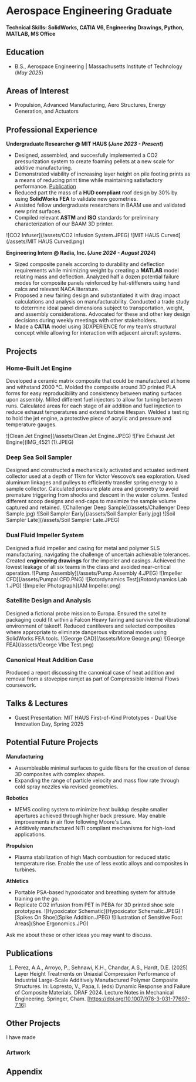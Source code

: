 # Aerospace Engineering Graduate

#### Technical Skills: SolidWorks, CATIA V6, Engineering Drawings, Python, MATLAB, MS Office

## Education       		
- B.S., Aerospace Engineering | Massachusetts Institute of Technology (_May 2025_)

## Areas of Interest
- Propulsion, Advanced Manufacturing, Aero Structures, Energy Generation, and Actuators

## Professional Experience
**Undergraduate Researcher @ MIT HAUS (_June 2023 - Present_)**
- Designed, assembled, and succesfully implemented a CO2 pressurization system to create foaming pellets at a new scale for additive manufacturing.
- Demonstrated viability of increasing layer height on pile footing prints as a means of reducing print time while maintaining satisfactory performance. [Publication](https://doi.org/10.1007/978-3-031-77697-7_16)
- Reduced part the mass of a **HUD compliant** roof design by 30% by using **SolidWorks FEA** to validate new geometries.
- Assisted fellow undergraduate researchers in BAAM use and validated new print surfaces.
- Compiled relevant **ASTM** and **ISO** standards for preliminary characterization of our BAAM 3D printer.
<!-- insert pictures here -->
![CO2 Infuser](/assets/CO2 Infusion System.JPEG)
![MIT HAUS Curved](/assets/MIT HAUS Curved.png)

**Engineering Intern @ Radia, Inc. (_June 2024 - August 2024_)**
- Sized composite panels according to durability and deflection requirements while minimizing weight by creating a **MATLAB** model relating mass and deflection. Analyzed half a dozen potential failure modes for composite panels reinforced by hat-stiffeners using hand calcs and relevant NACA literature.
- Proposed a new fairing design and substantiated it with drag impact calculations and analysis on manufacturability. Conducted a trade study to determine ideal panel dimensions subject to transportation, weight, and assembly considerations. Advocated for these and other key design decisions during weekly meetings with other stakeholders.
- Made a **CATIA** model using 3DXPERIENCE for my team’s structural concept while allowing for interaction with adjacent aircraft systems.

## Projects
### Home-Built Jet Engine
Developed a ceramic matrix composite that could be manufactured at home and withstand 2000 °C. Molded the composite around 3D printed PLA forms for easy reproducibility and consistency between mating surfaces upon assembly. Milled different fuel injectors to allow for tuning between runs. Calculated areas for each stage of air addition and fuel injection to reduce exhaust temperatures and extend turbine lifespan. Welded a test rig to hold the jet engine, a protective piece of acrylic and pressure and temperature gauges.
<!-- insert pictures, descriptions here -->
![Clean Jet Engine](/assets/Clean Jet Engine.JPEG)
![Fire Exhaust Jet Engine](IMG_4521 (1).JPEG)

### Deep Sea Soil Sampler
Designed and constructed a mechanically activated and actuated sediment collector used at a
depth of 11km for Victor Vescovo’s sea exploration. Used aluminum linkages and pulleys to efficiently transfer spring energy to
a sample collector. Calculated pressure plate area and geometry to avoid premature triggering from shocks and descent in the water column. Tested different scoop designs and end-caps to maximize the sample
volume captured and retained.
![Challenger Deep Sample](/assets/Challenger Deep Sample.jpg)
![Soil Sampler Early](/assets/Soil Sampler Early.jpg)
![Soil Sampler Late](/assets/Soil Sampler Late.JPEG)
<!-- insert pictures, descriptions here -->

### Dual Fluid Impeller System
Designed a fluid impeller and casing for metal and polymer SLS
manufacturing, navigating the challenge of uncertain achievable tolerances. Created **engineering drawings** for the
impeller and casings. Achieved the lowest leakage of all six teams in the class and avoided near-critical operation.
![Pump Assembly](/assets/Pump Assembly 4.JPEG)
![Impeller CFD](/assets/Pumpal CFD.PNG)
![Rotordynamics Test](Rotordynamics Lab 1.JPG)
![Impeller Photograph](AM Impeller.png)

### Satellite Design and Analysis
Designed a fictional probe mission to Europa. Ensured the satellite packaging could fit within a
Falcon Heavy fairing and survive the vibrational environment of takeoff. Reduced cantilevers and selected
composites where appropriate to eliminate dangerous vibrational modes using SolidWorks FEA tools.
![George CAD](/assets/More George.png)
![George FEA](/assets/George VIbe Test.png)

### Canonical Heat Addition Case
Produced a report discussing the canonical case of heat addition and removal from a stovepipe
ramjet as part of Compressible Internal Flows coursework.


## Talks & Lectures
- Guest Presentation: MIT HAUS First-of-Kind Prototypes - Dual Use Innovation Day, Spring 2025
<!-- insert pictures, descriptions here -->

## Potential Future Projects
**Manufacturing**
- Assembleable minimal surfaces to guide fibers for the creation of dense 3D composites with complex shapes.
- Expanding the range of particle velocity and mass flow rate through cold spray nozzles via revised geometries.

**Robotics**
- MEMS cooling system to minimize heat buildup despite smaller apertures achieved through higher back pressure. May enable improvements in air flow following Moore's Law.
- Additively manufactured NiTi compliant mechanisms for high-load applications.

**Propulsion**
- Plasma stabilization of high Mach combustion for reduced static temperature rise. Enable the use of less exotic alloys and composites in turbines.

**Athletics**
- Portable PSA-based hypoxicator and breathing system for altitude training on the go.
- Replicate CO2 infusion from PET in PEBA for 3D printed shoe sole prototypes.
![Hypoxicator Schematic](Hypoxicator Schematic.JPEG)
![Spikes On Shoe](Spike Addition.JPEG)
![Illustration of Sensitive Foot Areas](Shoe Ergonomics.JPG)

Ask me about these or other ideas you may want to discuss.

## Publications
1. Perez, A.A., Arroyo, P., Sehnawi, K.H., Chandar, A.S., Hardt, D.E. (2025) Layer Height Treatments on Uniaxial Compression Performance of Industrial Large-Scale Additively Manufactured Polymer Composite Structures. In: Lopresto, V., Papa, I. (eds) Dynamic Response and Failure of Composite Materials. DRAF 2024. Lecture Notes in Mechanical Engineering. Springer, Cham. [https://doi.org/10.1007/978-3-031-77697-7_16]

## Other Projects
I have made 

### Artwork

## Appendix


